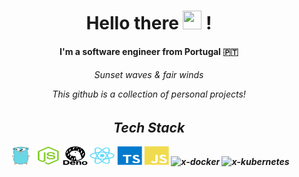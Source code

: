<h1 align="center">Hello there <img src="https://media.giphy.com/media/hvRJCLFzcasrR4ia7z/giphy.gif" height="30px" width="30px"> !</h1>
<h4 align="center">I'm a software engineer from Portugal 🇵🇹</h4>
  
<h6 align="center"> 
  Sunset waves & fair winds
  
  This github is a collection of personal projects!
</h6>

<h5/>



<div align="center" text-align="center">
  <h2>Tech Stack</h2>
  <span>
     <img alt="x-Go" height="30" width="40" src="https://raw.githubusercontent.com/devicons/devicon/master/icons/go/go-original.svg" title="Go" />
  </span>
  <span>
    <img alt="x-nodejs" height="30" width="40" src="https://raw.githubusercontent.com/devicons/devicon/master/icons/nodejs/nodejs-plain.svg" title="NodeJS" />
  </span>
  <span>
    <img alt="x-denojs" height="30" width="40" src="https://raw.githubusercontent.com/devicons/devicon/master/icons/denojs/denojs-original-wordmark.svg" title="DenoJS" />
  </span>
  <span>
     <img alt="x-React" height="30" width="40" src="https://raw.githubusercontent.com/devicons/devicon/master/icons/react/react-original.svg" title="React" />
  </span>
  <span>
     <img alt="x-Ts" height="30" width="40" src="https://raw.githubusercontent.com/devicons/devicon/master/icons/typescript/typescript-plain.svg" title="TypeScript" />
  </span>
  <span>
    <img alt="x-Js" height="30" width="40" src="https://raw.githubusercontent.com/devicons/devicon/master/icons/javascript/javascript-plain.svg" title="JavaScript" />
  </span>
  <span>
    <img alt="x-docker" height="30" width="40" src="https://cdn.jsdelivr.net/gh/devicons/devicon/icons/docker/docker-original.svg" title="Docker" />
  </span>
  <span>
    <img alt="x-kubernetes" height="30" width="40" src="https://cdn.jsdelivr.net/gh/devicons/devicon/icons/kubernetes/kubernetes-plain.svg" title="Kubernetes" />
  </span>
</div>
